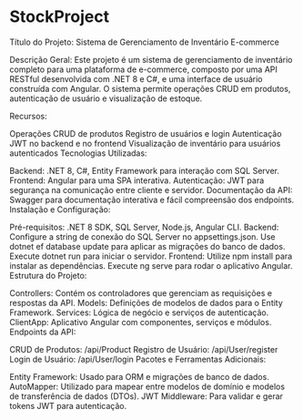 # StockProject

Título do Projeto: Sistema de Gerenciamento de Inventário E-commerce

Descrição Geral:
Este projeto é um sistema de gerenciamento de inventário completo para uma plataforma de e-commerce, composto por uma API RESTful desenvolvida com .NET 8 e C#, e uma interface de usuário construída com Angular. O sistema permite operações CRUD em produtos, autenticação de usuário e visualização de estoque.

Recursos:

Operações CRUD de produtos
Registro de usuários e login
Autenticação JWT no backend e no frontend
Visualização de inventário para usuários autenticados
Tecnologias Utilizadas:

Backend: .NET 8, C#, Entity Framework para interação com SQL Server.
Frontend: Angular para uma SPA interativa.
Autenticação: JWT para segurança na comunicação entre cliente e servidor.
Documentação da API: Swagger para documentação interativa e fácil compreensão dos endpoints.
Instalação e Configuração:

Pré-requisitos: .NET 8 SDK, SQL Server, Node.js, Angular CLI.
Backend:
Configure a string de conexão do SQL Server no appsettings.json.
Use dotnet ef database update para aplicar as migrações do banco de dados.
Execute dotnet run para iniciar o servidor.
Frontend:
Utilize npm install para instalar as dependências.
Execute ng serve para rodar o aplicativo Angular.
Estrutura do Projeto:

Controllers: Contém os controladores que gerenciam as requisições e respostas da API.
Models: Definições de modelos de dados para o Entity Framework.
Services: Lógica de negócio e serviços de autenticação.
ClientApp: Aplicativo Angular com componentes, serviços e módulos.
Endpoints da API:

CRUD de Produtos: /api/Product
Registro de Usuário: /api/User/register
Login de Usuário: /api/User/login
Pacotes e Ferramentas Adicionais:

Entity Framework: Usado para ORM e migrações de banco de dados.
AutoMapper: Utilizado para mapear entre modelos de domínio e modelos de transferência de dados (DTOs).
JWT Middleware: Para validar e gerar tokens JWT para autenticação.
